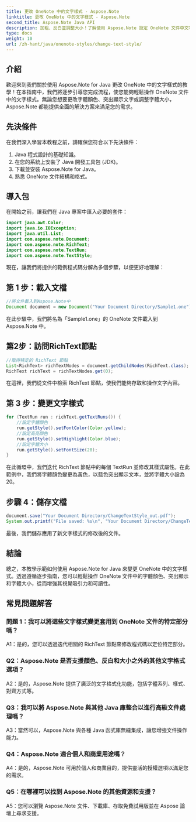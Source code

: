 ```yaml
---
title: 更改 OneNote 中的文字樣式 - Aspose.Note
linktitle: 更改 OneNote 中的文字樣式 - Aspose.Note
second_title: Aspose.Note Java API
description: 加粗、反白並調整大小！了解使用 Aspose.Note 設定 OneNote 文件中文字的格式。包含逐步指南和程式碼！ #OneNote #Java #Aspose
type: docs
weight: 10
url: /zh-hant/java/onenote-styles/change-text-style/
---
```

## 介紹

歡迎來到我們關於使用 Aspose.Note for Java 更改 OneNote 中的文字樣式的教學！在本指南中，我們將逐步引導您完成流程，使您能夠輕鬆操作 OneNote 文件中的文字樣式。無論您想要更改字體顏色、突出顯示文字或調整字體大小，Aspose.Note 都能提供全面的解決方案來滿足您的需求。

## 先決條件

在我們深入學習本教程之前，請確保您符合以下先決條件：

1. Java 程式設計的基礎知識。
2. 在您的系統上安裝了 Java 開發工具包 (JDK)。
3. 下載並安裝 Aspose.Note for Java。
4. 熟悉 OneNote 文件結構和格式。

## 導入包

在開始之前，讓我們在 Java 專案中匯入必要的套件：

```java
import java.awt.Color;
import java.io.IOException;
import java.util.List;
import com.aspose.note.Document;
import com.aspose.note.RichText;
import com.aspose.note.TextRun;
import com.aspose.note.TextStyle;
```

現在，讓我們將提供的範例程式碼分解為多個步驟，以便更好地理解：

## 第 1 步：載入文檔

```java
//將文件載入到Aspose.Note中
Document document = new Document("Your Document Directory/Sample1.one");
```

在此步驟中，我們將名為「Sample1.one」的 OneNote 文件載入到 Aspose.Note 中。

## 第2步：訪問RichText節點

```java
//取得特定的 RichText 節點
List<RichText> richTextNodes = document.getChildNodes(RichText.class);
RichText richText = richTextNodes.get(0);
```

在這裡，我們從文件中檢索 RichText 節點，使我們能夠存取和操作文字內容。

## 第 3 步：變更文字樣式

```java
for (TextRun run : richText.getTextRuns()) {
    //設定字體顏色
    run.getStyle().setFontColor(Color.yellow);
    //設定高亮顏色
    run.getStyle().setHighlight(Color.blue);
    //設定字體大小
    run.getStyle().setFontSize(20);
}
```

在此循環中，我們迭代 RichText 節點中的每個 TextRun 並修改其樣式屬性。在此範例中，我們將字體顏色變更為黃色，以藍色突出顯示文本，並將字體大小設為 20。

## 步驟 4：儲存文檔

```java
document.save("Your Document Directory/ChangeTextStyle_out.pdf");
System.out.printf("File saved: %s\n", "Your Document Directory/ChangeTextStyle_out.pdf");
```

最後，我們儲存應用了新文字樣式的修改後的文件。

## 結論

總之，本教學示範如何使用 Aspose.Note for Java 來變更 OneNote 中的文字樣式。透過遵循逐步指南，您可以輕鬆操作 OneNote 文件中的字體顏色、突出顯示和字體大小，從而增強其視覺吸引力和可讀性。

## 常見問題解答

### 問題 1：我可以將這些文字樣式變更套用到 OneNote 文件的特定部分嗎？

A1：是的，您可以透過迭代相關的 RichText 節點來修改程式碼以定位特定部分。

### Q2：Aspose.Note 是否支援顏色、反白和大小之外的其他文字格式選項？

A2：是的，Aspose.Note 提供了廣泛的文字格式化功能，包括字體系列、樣式、對齊方式等。

### Q3：我可以將 Aspose.Note 與其他 Java 庫整合以進行高級文件處理嗎？

A3：當然可以，Aspose.Note 與各種 Java 函式庫無縫集成，讓您增強文件操作能力。

### Q4：Aspose.Note 適合個人和商業用途嗎？

A4：是的，Aspose.Note 可用於個人和商業目的，提供靈活的授權選項以滿足您的需求。

### Q5：在哪裡可以找到 Aspose.Note 的其他資源和支援？

A5：您可以瀏覽 Aspose.Note 文件、下載庫、存取免費試用版並在 Aspose 論壇上尋求支援。
